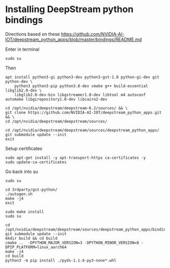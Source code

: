 # Installing DeepStream python bindings
Directions based on these https://github.com/NVIDIA-AI-IOT/deepstream_python_apps/blob/master/bindings/README.md

Enter in terminal
```
sudo su
```

Then
```
apt install python3-gi python3-dev python3-gst-1.0 python-gi-dev git python-dev \
    python3 python3-pip python3.8-dev cmake g++ build-essential libglib2.0-dev \
    libglib2.0-dev-bin libgstreamer1.0-dev libtool m4 autoconf automake libgirepository1.0-dev libcairo2-dev
```


```
cd /opt/nvidia/deepstream/deepstream-6.2/sources/ && \
git clone https://github.com/NVIDIA-AI-IOT/deepstream_python_apps.git && \
cd /opt/nvidia/deepstream/deepstream/sources/
```

```
cd /opt/nvidia/deepstream/deepstream/sources/deepstream_python_apps/
git submodule update --init
exit
```

Setup certificates
```
sudo apt-get install -y apt-transport-https ca-certificates -y
sudo update-ca-certificates
```

Go back into su
```
sudo su
```


```
cd 3rdparty/gst-python/
./autogen.sh
make -j4
exit
```

```
sudo make install
sudo su
```



```
cd /opt/nvidia/deepstream/deepstream/sources/deepstream_python_apps/bindings/
git submodule update --init
mkdir build && cd build
cmake ..  -DPYTHON_MAJOR_VERSION=3 -DPYTHON_MINOR_VERSION=8 -DPIP_PLATFORM=linux_aarch64
make -j4
cd build
python3 -m pip install ./pyds-1.1.6-py3-none*.whl
```


